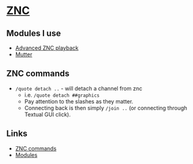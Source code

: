 # [ZNC](https://wiki.znc.in/ZNC)
## Modules I use
- [Advanced ZNC playback](http://wiki.znc.in/Playback)
- [Mutter](https://wiki.znc.in/Mutter)

## ZNC commands
- `/quote detach ..` - will detach a channel from znc
	- i.e. `/quote detach ##graphics`
	- Pay attention to the slashes as they matter.
	- Connecting back is then simply `/join ..` (or connecting through Textual GUI click).

## Links
- [ZNC commands](https://wiki.znc.in/Using_commands)
- [Modules](https://wiki.znc.in/Modules)